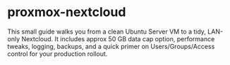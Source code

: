 # proxmox-nextcloud
This small guide walks you from a clean Ubuntu Server VM to a tidy, LAN-only Nextcloud. It includes approx 50 GB data cap option, performance tweaks, logging, backups, and a quick primer on Users/Groups/Access control for your production rollout.
